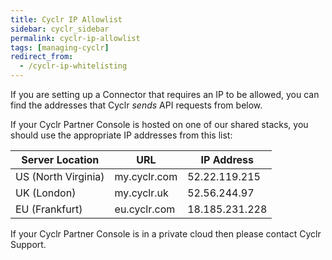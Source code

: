 ```yaml
---
title: Cyclr IP Allowlist
sidebar: cyclr_sidebar
permalink: cyclr-ip-allowlist
tags: [managing-cyclr]
redirect_from:
  - /cyclr-ip-whitelisting
---
```


If you are setting up a Connector that requires an IP to be allowed, you can find the addresses that Cyclr *sends* API requests from below.

If your Cyclr Partner Console is hosted on one of our shared stacks, you should use the appropriate IP addresses from this list:

| Server Location | URL | IP Address |
| --- | --- | --- 
| US (North Virginia) | my.cyclr.com | 52.22.119.215 |
| UK (London) | my.cyclr.uk | 52.56.244.97 |
| EU (Frankfurt) | eu.cyclr.com | 18.185.231.228 |

If your Cyclr Partner Console is in a private cloud then please contact Cyclr Support.
